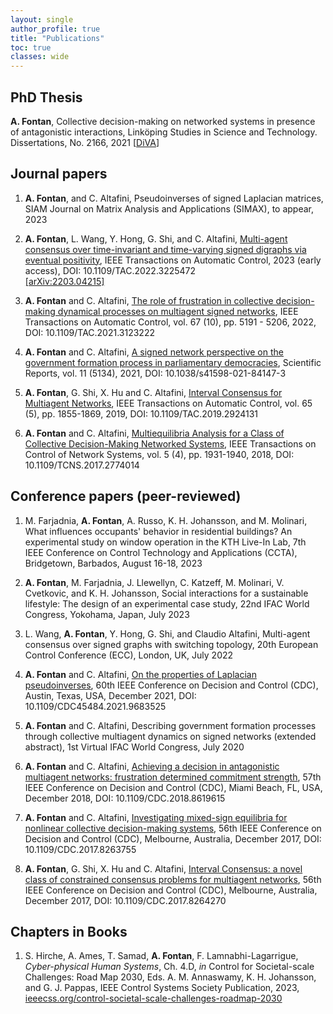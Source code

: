 ```yaml
---
layout: single
author_profile: true
title: "Publications"
toc: true
classes: wide
---
```


## PhD Thesis 
**A. Fontan**, Collective decision-making on networked systems in presence of antagonistic interactions, Linköping Studies in Science and Technology. Dissertations, No. 2166, 2021
[[DiVA](http://liu.diva-portal.org/smash/record.jsf?pid=diva2%3A1585664&dswid=-8741)]

<!-- ## Manuscripts -->


## Journal papers 
1. **A. Fontan**, and C. Altafini, Pseudoinverses of signed Laplacian matrices, SIAM Journal on Matrix Analysis and Applications (SIMAX), to appear, 2023

1. **A. Fontan**, L. Wang, Y. Hong, G. Shi, and C. Altafini, [Multi-agent consensus over time-invariant and time-varying signed digraphs via eventual positivity](https://ieeexplore.ieee.org/document/9965602), IEEE Transactions on Automatic Control, 2023 (early access), DOI: 10.1109/TAC.2022.3225472\
[[arXiv:2203.04215]](https://arxiv.org/abs/2203.04215)

1. **A. Fontan** and C. Altafini, [The role of frustration in collective decision-making dynamical processes on multiagent signed networks](https://ieeexplore.ieee.org/document/9591259), IEEE Transactions on Automatic Control, vol. 67 (10), pp. 5191 - 5206, 2022, DOI: 10.1109/TAC.2021.3123222

1. **A. Fontan** and C. Altafini, [A signed network perspective on the government formation process in parliamentary democracies](https://www.nature.com/articles/s41598-021-84147-3), Scientific Reports, vol. 11 (5134), 2021, DOI: 10.1038/s41598-021-84147-3

1. **A. Fontan**, G. Shi, X. Hu and C. Altafini, [Interval Consensus for Multiagent Networks](https://ieeexplore.ieee.org/document/8742903), IEEE Transactions on Automatic Control, vol. 65 (5), pp. 1855-1869, 2019,
DOI: 10.1109/TAC.2019.2924131

1. **A. Fontan** and C. Altafini, [Multiequilibria Analysis for a Class of Collective Decision-Making Networked Systems](https://ieeexplore.ieee.org/document/8110687), IEEE Transactions on Control of Network Systems, vol. 5 (4), pp. 1931-1940, 2018, DOI: 10.1109/TCNS.2017.2774014

## Conference papers  (peer-reviewed)

1. M. Farjadnia, **A. Fontan**, A. Russo, K. H. Johansson, and M. Molinari, What influences occupants' behavior in residential buildings? An experimental study on window operation in the KTH Live-In Lab, 7th IEEE Conference on Control Technology and Applications (CCTA), Bridgetown, Barbados, August 16-18, 2023

1. **A. Fontan**, M. Farjadnia, J. Llewellyn, C. Katzeff, M. Molinari, V. Cvetkovic, and K. H. Johansson, Social interactions for a sustainable lifestyle: The design of an experimental case study, 22nd IFAC World Congress, Yokohama, Japan, July 2023

1. L. Wang, **A. Fontan**, Y. Hong, G. Shi, and Claudio Altafini, Multi-agent consensus over signed graphs with switching topology, 20th European Control Conference (ECC), London, UK, July 2022

1. **A. Fontan** and C. Altafini, [On the properties of Laplacian pseudoinverses](https://ieeexplore.ieee.org/document/9683525), 60th IEEE Conference on Decision and Control (CDC), Austin, Texas, USA, December 2021, DOI: 10.1109/CDC45484.2021.9683525

1. **A. Fontan** and C. Altafini, Describing government formation processes through collective multiagent dynamics on signed networks (extended abstract), 1st Virtual IFAC World Congress, July 2020

1. **A. Fontan** and C. Altafini, [Achieving a decision in antagonistic multiagent networks: frustration determined commitment strength](https://ieeexplore.ieee.org/document/8619615), 57th IEEE Conference on Decision and Control (CDC), Miami Beach, FL, USA, December 2018, DOI: 10.1109/CDC.2018.8619615

1. **A. Fontan** and C. Altafini, [Investigating mixed-sign equilibria for nonlinear collective decision-making systems](https://ieeexplore.ieee.org/document/8263755), 56th IEEE Conference on Decision and Control (CDC), Melbourne, Australia, December 2017, DOI: 10.1109/CDC.2017.8263755

1. **A. Fontan**, G. Shi, X. Hu and C. Altafini, [Interval Consensus: a novel class of constrained consensus problems for multiagent networks](https://ieeexplore.ieee.org/document/8264270), 56th IEEE Conference on Decision and Control (CDC), Melbourne, Australia, December 2017, DOI: 10.1109/CDC.2017.8264270


## Chapters in Books

1. S. Hirche, A. Ames, T. Samad, **A. Fontan**, F. Lamnabhi-Lagarrigue, *Cyber-physical Human Systems*, Ch. 4.D, *in* Control for Societal-scale Challenges: Road Map 2030, Eds. A. M. Annaswamy, K. H. Johansson, and G. J. Pappas, IEEE Control Systems Society Publication, 2023, [ieeecss.org/control-societal-scale-challenges-roadmap-2030](https://ieeecss.org/control-societal-scale-challenges-road-map-2030)
